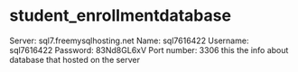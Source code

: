 # student_enrollmentdatabase
Server: sql7.freemysqlhosting.net
Name: sql7616422
Username: sql7616422
Password: 83Nd8GL6xV
Port number: 3306
this the info about database that hosted on the server 
